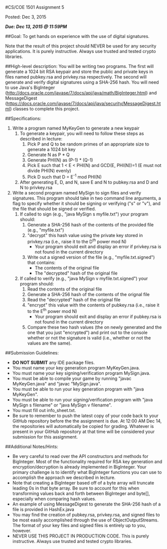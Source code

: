 #CS/COE 1501 Assignment 5

Posted:  Dec 3, 2015

***Due:  Dec 13, 2015 @ 11:59PM***

##Goal:
To get hands on experience with the use of digital signatures.

Note that the result of this project should NEVER be used for any security applications.  It is purely instructive.  Always use trusted and tested crypto libraries.

##High-level description:
You will be writing two programs.  The first will generate a 1024 bit RSA keypair and store the public and private keys in files named pubkey.rsa and privkey.rsa respectively.
The second will generate and verify digital signatures using a SHA-256 hash.  You will need to use Java's BigInteger (http://docs.oracle.com/javase/7/docs/api/java/math/BigInteger.html) and MessageDigest (https://docs.oracle.com/javase/7/docs/api/java/security/MessageDigest.html) classes to complete this project.

##Specifications:
1.  Write a program named MyKeyGen to generate a new keypair
	1.  To generate a keypair, you will need to follow these steps as described in lecture:
		1.  Pick P and Q to be random primes of an appropriate size to generate a 1024 bit key
		1.  Generate N as P * Q
		1.  Generate PHI(N) as (P-1) * (Q-1)
		1.  Pick E such that 1 < E < PHI(N) and GCD(E, PHI(N))=1 (E must not divide PHI(N) evenly)
		1.  Pick D such that D = E<sup>-1</sup> mod PHI(N)
	1.  After generating E, D, and N, save E and N to pubkey.rsa and D and N to privkey.rsa
1.  Write a second program named MySign to sign files and verify signatures.  This program should take in two command line arguments, a flag to specify whether it should be signing or verifying ("s" or "v"), and the file that should be signed or verified.
	1.  If called to sign (e.g., "java MySign s myfile.txt") your program should:
		1.  Generate a SHA-256 hash of the contents of the provided file (e.g., "myfile.txt")
		1.  "decrypt" this hash value using the private key stored in privkey.rsa (i.e., raise it to the D<sup>th</sup> power mod N)
			*  Your program should exit and display an error if privkey.rsa is not found in the current directory
		1.  Write out a signed version of the file (e.g., "myfile.txt.signed") that contains:
			*  The contents of the original file
			*  The "decrypted" hash of the original file
	1.  If called to verify (e.g., "java MySign v myfile.txt.signed") your program should:
		1.  Read the contents of the original file
		1.  Generate a SHA-256 hash of the contents of the orignal file
		1.  Read the "decrypted" hash of the original file
		1.  "encrypt" this value with the contents of pubkey.rsa (i.e., raise it to the E<sup>th</sup> power mod N)
			*  Your program should exit and display an error if pubkey.rsa is not found in the current directory
		1.  Compare these two hash values (the on newly generated and the one that you just "encrypted") and print out to the console whether or not the signature is valid (i.e., whether or not the values are the same).

##Submission Guidelines:
*  **DO NOT SUBMIT** any IDE package files.
*  You must name your key generation program MyKeyGen.java.
*  You must name your key signing/verification program MySign.java.
*  You must be able to compile your game by running "javac MyKeyGen.java" and "javac "MySign.java".
*  You must be able to run your key generation program with "java MyKeyGen".
*  You must be able to run your signing/verification program with "java MySign s filename" or "java MySign v filename".
*  You must fill out info_sheet.txt.
*  Be sure to remember to push the latest copy of your code back to your GitHub repository before the the assignment is due.  At 12:00 AM Dec 14, the repositories will automatically be copied for grading.  Whatever is present in your GitHub repository at that time will be considered your submission for this assignment.

##Additional Notes/Hints:
*  Be very careful to read over the API constructors and methods for BigInteger.  Most of the functionality required for RSA key generation and encryption/decryption is already implemented in BigInteger.  Your primary challenge is to identify what BigInteger functions you can use to accomplish the approach we described in lecture.
*  Note that creating a BigInteger based off of a byte array will truncate leading 0s in that byte array.  Be sure to account for this when transforming values back and forth between BigInteger and byte[], especially when comparing hash values.
*  An example of using MessageDigest to generate the SHA-256 hash of a file is provided in HashEx.java
*  You may find the creation of pubkey.rsa, privkey.rsa, and signed files to be most easily accomplished through the use of ObjectOutputStreams.  The format of your key files and signed files is entirely up to you, however.
*  NEVER USE THIS PROJECT IN PRODUCTION CODE.  This is purely instructive.  Always use trusted and tested crypto libraries.

